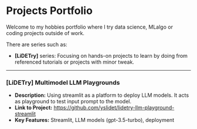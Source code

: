 # Projects Portfolio

Welcome to my hobbies portfolio where I try data science, MLalgo or coding projects outside of work. 

There are series such as: 
* **[LiDETry]** series: Focusing on hands-on projects to learn by doing from referenced tutorials or projects with minor tweak. 

---

### [LiDETry] Multimodel LLM Playgrounds
* **Description:** Using streamlit as a platform to deploy LLM models. It acts as playground to test input prompt to the model.
* **Link to Project:** https://github.com/yslidet/lidetry-llm-playground-streamlit
* **Key Features:** Streamlit, LLM models (gpt-3.5-turbo), deployment
